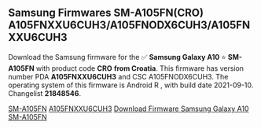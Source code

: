 <h2>Samsung Firmwares SM-A105FN(CRO) A105FNXXU6CUH3/A105FNODX6CUH3/A105FNXXU6CUH3</h2>
Download the Samsung firmware for the ✅ <strong>Samsung Galaxy A10 </strong> ⭐ <strong>SM-A105FN</strong> with product code <strong>CRO</strong> <strong> from Croatia</strong>. This firmware has version number PDA <strong>A105FNXXU6CUH3</strong> and CSC A105FNODX6CUH3. The operating system of this firmware is Android R , with build date 2021-09-10. Changelist <strong>21848546</strong>.


[SM-A105FN](https://samfirm.shop/samsung/model/SM-A105FN)
[A105FNXXU6CUH3](https://samfirm.shop/samsung/pda/A105FNXXU6CUH3)
[Download Firmware Samsung Galaxy A10 SM-A105FN](https://samfirm.shop/samsung/firmware/455168)
